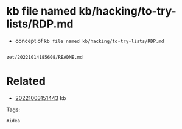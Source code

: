 # kb file named kb/hacking/to-try-lists/RDP.md

- concept of `kb file named kb/hacking/to-try-lists/RDP.md`

```
```

` zet/20221014185608/README.md `

# Related

- [20221003151443](/zet/20221003151443/README.md) kb

Tags:

    #idea
